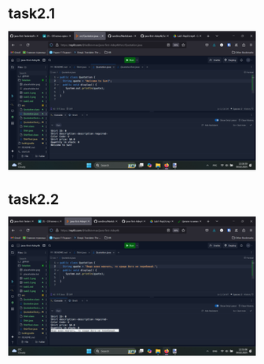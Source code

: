 # task2.1
![task2.1](https://github.com/ppc-ntu-khpi/java-first-Adey4k/blob/main/Solution/task2.1.png "task2.1")

# task2.2
![task2.2](https://github.com/ppc-ntu-khpi/java-first-Adey4k/blob/main/Solution/task2.2.png "task2.2")
